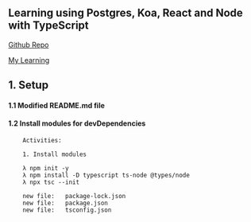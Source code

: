## Learning using Postgres, Koa, React and Node with TypeScript

[Github Repo](https://github.com/gurnitha/PKRN-Postgres-Koa-React-Node)

[My Learning](https://www.udemy.com/course/url-shortener-nodejs-typescript-koa-postgresql-knex-arabic/learn/lecture/37278984#overview)


## 1. Setup


#### 1.1 Modified README.md file


#### 1.2 Install modules for devDependencies
        
        Activities:

        1. Install modules

        λ npm init -y
        λ npm install -D typescript ts-node @types/node
        λ npx tsc --init
        
        new file:   package-lock.json
        new file:   package.json
        new file:   tsconfig.json
